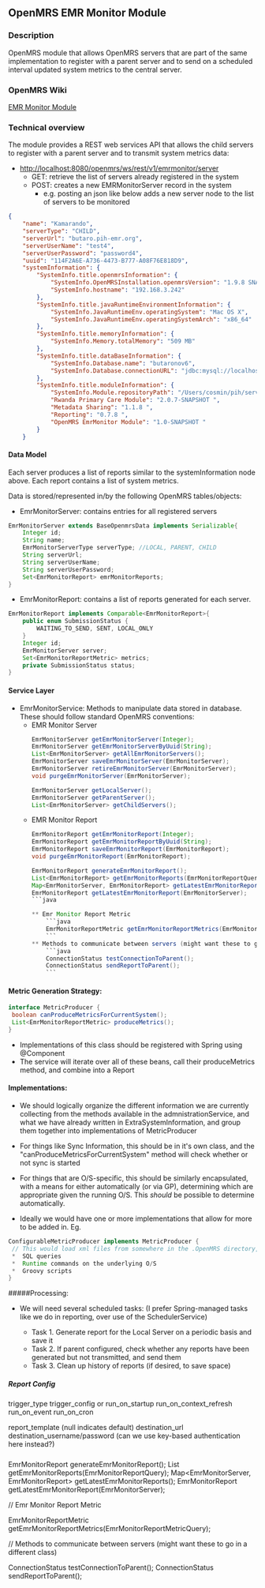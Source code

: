 ## OpenMRS EMR Monitor Module

### Description
OpenMRS module that allows OpenMRS servers that are part of the same implementation to register with a parent server and to send on a scheduled interval updated system metrics to the central server.

### OpenMRS Wiki
[EMR Monitor Module](https://wiki.openmrs.org/display/projects/EMR+Monitor+Module)

### Technical overview
The module provides a REST web services API that allows the child servers to register with a parent server and to transmit system metrics data:

- [http://localhost:8080/openmrs/ws/rest/v1/emrmonitor/server](http://localhost:8080/openmrs/ws/rest/v1/emrmonitor/server)
    * GET: retrieve the list of servers already registered in the system
    * POST: creates a new EMRMonitorServer record in the system
        - e.g. posting an json like below adds a new server node to the list of servers to be monitored

```json
{
    "name": "Kamarando",
    "serverType": "CHILD",
    "serverUrl": "butaro.pih-emr.org",
    "serverUserName": "test4",
    "serverUserPassword": "password4",
    "uuid": "114F2A6E-A736-4473-B777-A08F76E818D9",
    "systemInformation": {
        "SystemInfo.title.openmrsInformation": {
            "SystemInfo.OpenMRSInstallation.openmrsVersion": "1.9.8 SNAPSHOT Build c3f109",
            "SystemInfo.hostname": "192.168.3.242"
        },
        "SystemInfo.title.javaRuntimeEnvironmentInformation": {
            "SystemInfo.JavaRuntimeEnv.operatingSystem": "Mac OS X",
            "SystemInfo.JavaRuntimeEnv.operatingSystemArch": "x86_64"
        },
        "SystemInfo.title.memoryInformation": {
            "SystemInfo.Memory.totalMemory": "509 MB"
        },
        "SystemInfo.title.dataBaseInformation": {
            "SystemInfo.Database.name": "butaronov6",
            "SystemInfo.Database.connectionURL": "jdbc:mysql://localhost:3306/butaronov6?autoReconnect=true&sessionVariables=storage_engine=InnoDB&useUnicode=true&characterEncoding=UTF-8",
        },
        "SystemInfo.title.moduleInformation": {
            "SystemInfo.Module.repositoryPath": "/Users/cosmin/pih/server-config/openmrs-rwanda-rwink/modules",
            "Rwanda Primary Care Module": "2.0.7-SNAPSHOT ",
            "Metadata Sharing": "1.1.8 ",
            "Reporting": "0.7.8 ",
            "OpenMRS EmrMonitor Module": "1.0-SNAPSHOT "
        }
    }
```

#### Data Model
Each server produces a list of reports similar to the systemInformation node above. Each report contains a list of system metrics.

Data is stored/represented in/by the following OpenMRS tables/objects:
* EmrMonitorServer: contains entries for all registered servers
```java
EmrMonitorServer extends BaseOpenmrsData implements Serializable{
    Integer id;
    String name;
    EmrMonitorServerType serverType; //LOCAL, PARENT, CHILD
    String serverUrl;
    String serverUserName;
    String serverUserPassword;
    Set<EmrMonitorReport> emrMonitorReports;
}
```
* EmrMonitorReport: contains a list of reports generated for each server.
```java
EmrMonitorReport implements Comparable<EmrMonitorReport>{
    public enum SubmissionStatus {
        WAITING_TO_SEND, SENT, LOCAL_ONLY
    }
    Integer id;
    EmrMonitorServer server;
    Set<EmrMonitorReportMetric> metrics;
    private SubmissionStatus status;
}
```
#### Service Layer

* EmrMonitorService: Methods to manipulate data stored in database. These should follow standard OpenMRS conventions:
  * EMR Monitor Server
    ```java
    EmrMonitorServer getEmrMonitorServer(Integer);
    EmrMonitorServer getEmrMonitorServerByUuid(String);
    List<EmrMonitorServer> getAllEmrMonitorServers();
    EmrMonitorServer saveEmrMonitorServer(EmrMonitorServer);
    EmrMonitorServer retireEmrMonitorServer(EmrMonitorServer);
    void purgeEmrMonitorServer(EmrMonitorServer);

    EmrMonitorServer getLocalServer();
    EmrMonitorServer getParentServer();
    List<EmrMonitorServer> getChildServers();
    ```
  * EMR Monitor Report
    ```java
    EmrMonitorReport getEmrMonitorReport(Integer);
    EmrMonitorReport getEmrMonitorReportByUuid(String);
    EmrMonitorReport saveEmrMonitorReport(EmrMonitorReport);
    void purgeEmrMonitorReport(EmrMonitorReport);

    EmrMonitorReport generateEmrMonitorReport();
    List<EmrMonitorReport> getEmrMonitorReports(EmrMonitorReportQuery);
    Map<EmrMonitorServer, EmrMonitorReport> getLatestEmrMonitorReports();
    EmrMonitorReport getLatestEmrMonitorReport(EmrMonitorServer);
    ```java

    ** Emr Monitor Report Metric
        ```java
        EmrMonitorReportMetric getEmrMonitorReportMetrics(EmrMonitorReportMetricQuery);
        ```
    ** Methods to communicate between servers (might want these to go in a different class)
        ```java
        ConnectionStatus testConnectionToParent();
        ConnectionStatus sendReportToParent();
        ```


#### Metric Generation Strategy:
```java
interface MetricProducer {
 boolean canProduceMetricsForCurrentSystem();
 List<EmrMonitorReportMetric> produceMetrics();
}
```
* Implementations of this class should be registered with Spring using @Component
* The service will iterate over all of these beans, call their produceMetrics method, and combine into a Report

#### Implementations:

* We should logically organize the different information we are currently collecting from
the methods available in the admnistrationService, and what we have already written in ExtraSystemInformation,
and group them together into implementations of MetricProducer

* For things like Sync Information, this should be in it's own class, and the "canProduceMetricsForCurrentSystem"
method will check whether or not sync is started

* For things that are O/S-specific, this should be similarly encapsulated, with a means for either automatically (or via GP),
determining which are appropriate given the running O/S.  This _should_ be possible to determine automatically.

* Ideally we would have one or more implementations that allow for more to be added in.  Eg.
```java
ConfigurableMetricProducer implements MetricProducer {
 // This would load xml files from somewhere in the .OpenMRS directory, parse these, and allow for executing things like:
 *  SQL queries
 *  Runtime commands on the underlying O/S
 *  Groovy scripts
}
```
#####Processing:
* We will need several scheduled tasks:
(I prefer Spring-managed tasks like we do in reporting, over use of the SchedulerService)

    * Task 1. Generate report for the Local Server on a periodic basis and save it
    * Task 2. If parent configured, check whether any reports have been generated but not transmitted, and send them
    * Task 3. Clean up history of reports (if desired, to save space)

##### Report Config
trigger_type
trigger_config
or
run_on_startup
run_on_context_refresh
run_on_event
run_on_cron

report_template (null indicates default)
destination_url
destination_username/password (can we use key-based authentication here instead?)


#####
EmrMonitorReport generateEmrMonitorReport();
List<EmrMonitorReport> getEmrMonitorReports(EmrMonitorReportQuery);
Map<EmrMonitorServer, EmrMonitorReport> getLatestEmrMonitorReports();
EmrMonitorReport getLatestEmrMonitorReport(EmrMonitorServer);

// Emr Monitor Report Metric

EmrMonitorReportMetric getEmrMonitorReportMetrics(EmrMonitorReportMetricQuery);

// Methods to communicate between servers (might want these to go in a different class)

ConnectionStatus testConnectionToParent();
ConnectionStatus sendReportToParent();
